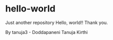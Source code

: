 # hello-world
Just another repository
Hello, world!!
Thank you.

By tanuja3 - Doddapaneni Tanuja Kirthi


